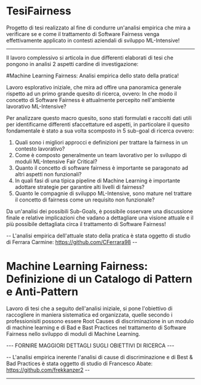 # TesiFairness

Progetto di tesi realizzato al fine di condurre un'analisi empirica che mira a verificare se e come il trattamento di Software Fairness 
venga effettivamente applicato in contesti aziendali di sviluppo ML-Intensive!

--------------------------------------------------------------------------------------------------------------------------------------
Il lavoro complessivo si articola in due differenti elaborati di tesi che pongono in analisi 2 aspetti cardine di investigazione:

#Machine Learning Fairness: Analisi empirica dello stato della pratica!

Lavoro esplorativo iniziale, che mira ad offire una panoramica generale rispetto ad un primo grande quesito di ricerca, ovvero:
In che modo il concetto di Software Fairness è attualmente percepito nell'ambiente lavorativo ML-Intensive?

Per analizzare questo macro quesito, sono stati formulati e raccolti dati utili per identificarne differenti sfaccettature ed aspetti,
in particolare il quesito fondamentale è stato a sua volta scomposto in 5 sub-goal di ricerca ovvero:

1) Quali sono i migliori approcci e definizioni per trattare la fairness in un contesto lavorativo?
2) Come è composto generalmente un team lavorativo per lo sviluppo di moduli ML-Intensive Fair Critical?
3) Quanto il concetto di software fairness è importante se paragonato ad altri aspetti non funzionali?
4) In quali fasi di una tipica pipeline di Machine Learning è importante adottare strategie per garantire alti livelli di fairness?
5) Quanto le compagnie di sviluppo ML-Intensive, sono mature nel trattare il concetto di fairness come un requisito non funzionale?

Da un'analisi dei possibili Sub-Goals, è possibile osservare una discussione finale e relative implicazioni che vadano a dettagliare
una visione attuale e il più possibile dettagliata circa il trattamento di Software Fairness!

-- L'analisi empirica dell'attuale stato della pratica è stata oggetto di studio di Ferrara Carmine: https://github.com/CFerrara98 --

# Machine Learning Fairness: Definizione di un Catalogo di Pattern e Anti-Pattern
Lavoro di tesi che a seguito dell'analisi iniziale, si pone l'obiettivo di raccogliere in maniera sistematica ed organizzata,
quelle secondo i professionisiti possono essere Root Causes di discriminazione in un modulo di machine learning e di Bad e Bast Practices 
nel trattamento di Software Fairness nello sviluppo di moduli di Machine Learning.

--- FORNIRE MAGGIORI DETTAGLI SUGLI OBIETTIVI DI RICERCA ---

-- L'analisi empirica inerente l'analisi di cause di discriminazione e di Best & Bad Practices 
è stata oggetto di studio di Francesco Abate: https://github.com/frekkanzer2 --


---------------------------------------------------------------------------------------------------------------------------------------
